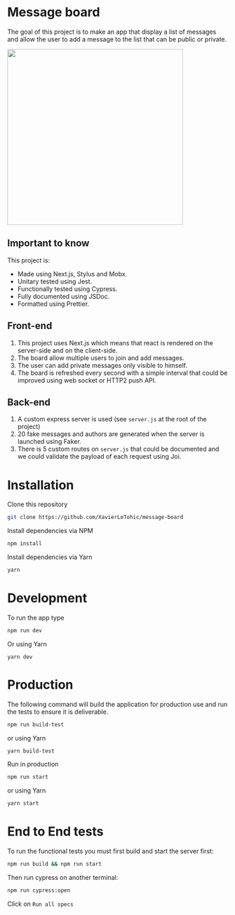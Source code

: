 # Message board

The goal of this project is to make an app that display a list of messages and allow the user to add a message to the list that can be public or private.

<img src="https://user-images.githubusercontent.com/6340490/60791968-0e962300-a165-11e9-8cf7-a2ee190fed9e.gif" width="auto" height="400">

## Important to know

This project is:

- Made using Next.js, Stylus and Mobx.
- Unitary tested using Jest.
- Functionally tested using Cypress.
- Fully documented using JSDoc.
- Formatted using Prettier.

## Front-end

1. This project uses Next.js which means that react is rendered on the server-side and on the client-side.
2. The board allow multiple users to join and add messages.
3. The user can add private messages only visible to himself.
4. The board is refreshed every second with a simple interval that could be improved using web socket or HTTP2 push API.

## Back-end

1. A custom express server is used (see `server.js` at the root of the project)
2. 20 fake messages and authors are generated when the server is launched using Faker.
3. There is 5 custom routes on `server.js` that could be documented and we could validate the payload of each request using Joi.

# Installation

Clone this repository

```bash
git clone https://github.com/XavierLeTohic/message-board
```

Install dependencies via NPM

```bash
npm install
```

Install dependencies via Yarn

```bash
yarn
```

# Development

To run the app type

```bash
npm run dev
```

Or using Yarn

```
yarn dev
```

# Production

The following command will build the application for production use and run the tests to ensure it is deliverable.

```bash
npm run build-test
```

or using Yarn

```bash
yarn build-test
```

Run in production

```bash
npm run start
```

or using Yarn

```bash
yarn start
```

# End to End tests

To run the functional tests you must first build and start the server first:

```bash
npm run build && npm run start
```

Then run cypress on another terminal:

```bash
npm run cypress:open
```

Click on `Run all specs`
